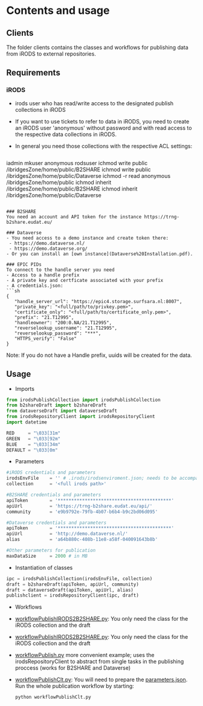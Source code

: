 # Contents and usage

## Clients
The folder clients contains the classes and workflows for publishing data from iRODS to external repositories.

## Requirements
### iRODS
- irods user who has read/write access to the designated publish collections in iRODS
- If you want to use tickets to refer to data in iRODS, you need to create an iRODS 
 user 'anonymous' without password and with read access to the respective data collections in iRODS.
- In general you need those collections with the respective ACL settings:

  ```sh
 iadmin mkuser anonymous rodsuser
 ichmod write public /ibridgesZone/home/public/B2SHARE
 ichmod write public /ibridgesZone/home/public/Dataverse
 ichmod -r read anonymous /ibridgesZone/home/public
 ichmod inherit /ibridgesZone/home/public/B2SHARE
 ichmod inherit /ibridgesZone/home/public/Dataverse
 ```

### B2SHARE
You need an account and API token for the instance https://trng-b2share.eudat.eu/

### Dataverse
- You need access to a demo instance and create token there:
  - https://demo.dataverse.nl/
  - https://demo.dataverse.org/
- Or you can install an [own instance](Dataverse%20Installation.pdf).

### EPIC PIDs
To connect to the handle server you need
- Access to a handle prefix
- A private key and certficate associated with your prefix
- A credentials.json:
 ```sh
 {
    "handle_server_url": "https://epic4.storage.surfsara.nl:8007",
    "private_key": "<full/path/to/privkey.pem>",
    "certificate_only": "<full/path/to/certificate_only.pem>",
    "prefix": "21.T12995",
    "handleowner": "200:0.NA/21.T12995",
    "reverselookup_username": "21.T12995",
    "reverselookup_password": "***",
    "HTTPS_verify": "False"
}
 ```
Note: If you do not have a Handle prefix, uuids will be created for the data.

## Usage

- Imports
 ```py
 from irodsPublishCollection import irodsPublishCollection
 from b2shareDraft import b2shareDraft
 from dataverseDraft import dataverseDraft
 from irodsRepositoryClient import irodsRepositoryClient
 import datetime

 RED     = "\033[31m"
 GREEN   = "\033[92m"
 BLUE    = "\033[34m"
 DEFAULT = "\033[0m"
 ```
 
- Parameters
 ```py
 #iRODS credentials and parameters
 irodsEnvFile    = '' # .irods/irodsenviroment.json; needs to be accompanied with the .irodsA password file
 collection      = '<full irods path>'

 #B2SHARE credentials and parameters
 apiToken        = '******************************************'
 apiUrl          = 'https://trng-b2share.eudat.eu/api/'
 community       = 'e9b9792e-79fb-4b07-b6b4-b9c2bd06d095'
 
 #Dataverse credentials and parameters
 apiToken        = '******************************************'
 apiUrl          = 'http://demo.dataverse.nl/'
 alias           = 'a64b880c-408b-11e8-a58f-040091643b8b'

 #Other parameters for publication
 maxDataSize     = 2000 # in MB
 ```

- Instantiation of classes
 ```py
 ipc = irodsPublishCollection(irodsEnvFile, collection)
 draft = b2shareDraft(apiToken, apiUrl, community)
 draft = dataverseDraft(apiToken, apiUrl, alias) 
 publishclient = irodsRepositoryClient(ipc, draft)
 ```
- Workflows
 - [workflowPublishIRODS2B2SHARE.py](clients/workflowPublishIRODS2B2SHARE.py): You only need the class for the iRODS collection and the draft
 - [workflowPublishIRODS2B2SHARE.py](clients/workflowPublishDataverse.py): You only need the class for the iRODS collection and the draft
 - [workflowPublish.py](clients/workflowPublish.py) more convenient example; uses the irodsRepositoryClient to abstract from single tasks in the publishing proccess (works for B2SHARE and Dataverse)
 
- [workflowPublishClt.py](clients/workflowPublishClt.py): 
 You will need to prepare the [parameters.json](parameters_template.json).
 Run the whole publication workflow by starting:
 
  ```sh
  python workflowPublishClt.py
  ```
